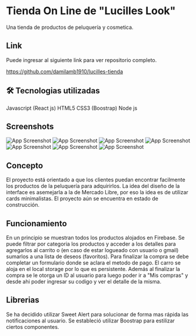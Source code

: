 
# Tienda On Line de "Lucilles Look"

Una tienda de productos de peluquería y cosmetica.


## Link

Puede ingresar al siguiente link para ver repositorio completo.

https://github.com/damilamb1910/lucilles-tienda

## 🛠 Tecnologias utilizadas
Javascript (React js)
HTML5 
CSS3 (Boostrap)
Node js

## Screenshots

![App Screenshot](https://firebasestorage.googleapis.com/v0/b/lucilleslook-bcda6.appspot.com/o/screenshots%2Fsc1.jpeg?alt=media&token=f3a0c45b-9fcb-47a2-b1bf-cebcb41fa656)
![App Screenshot](https://firebasestorage.googleapis.com/v0/b/lucilleslook-bcda6.appspot.com/o/screenshots%2Fsc2.jpeg?alt=media&token=77cf13a6-f4a2-47cd-824c-b6cf90525e62)
![App Screenshot](https://firebasestorage.googleapis.com/v0/b/lucilleslook-bcda6.appspot.com/o/screenshots%2Fsc3.jpeg?alt=media&token=2d2cc156-f44c-4edd-b7a1-ca424f5c000b)
![App Screenshot](https://firebasestorage.googleapis.com/v0/b/lucilleslook-bcda6.appspot.com/o/screenshots%2Fsc4.jpeg?alt=media&token=4ca5283d-eb14-4bf2-a44f-246e4a23f57e)
![App Screenshot](https://firebasestorage.googleapis.com/v0/b/lucilleslook-bcda6.appspot.com/o/screenshots%2Fsc5.jpeg?alt=media&token=3f16c449-7865-44dd-a0f0-2a5a939a5852)
![App Screenshot](https://firebasestorage.googleapis.com/v0/b/lucilleslook-bcda6.appspot.com/o/screenshots%2Fsc6.jpeg?alt=media&token=022a1d13-cd01-4dcd-89ee-8aec360407ce)
![App Screenshot](https://firebasestorage.googleapis.com/v0/b/lucilleslook-bcda6.appspot.com/o/screenshots%2Fsc7.jpeg?alt=media&token=15cf6945-bff4-4e30-b57a-12e3e280b1b1)


## Concepto

El proyecto está orientado a que los clientes puedan encontrar facilmente los productos de la peluquería para adquirirlos. La idea del diseño de la interface es asemejarla a la de Mercado Libre, por eso la idea es de utilizar cards minimalistas. El proyecto aún se encuentra en estado de construcción.

## Funcionamiento

En un principio se muestran todos los productos alojados en Firebase. Se puede filtrar por categoria los productos y acceder a los detalles para agregarlos al carrito o (en caso de estar logueado con usuario o gmail) sumarlos a una lista de deseos (favoritos). Para finalizar la compra se debe completar un formulario donde se aclara el metodo de pago. El carro se aloja en el local storage por lo que es persistente. Además al finalizar la compra se le otorga un ID al usuario para luego poder ir a "Mis compras" y desde ahi poder ingresar su codigo y ver el detalle de la misma.

## Librerias

Se ha decidido utilizar Sweet Alert para solucionar de forma mas rápida las notificaciones al usuario.
Se estableció utilizar Boostrap para estilizar ciertos componentes. 




